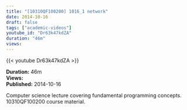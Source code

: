 ```yaml
---
title: "[10310QF100200] 1016_1 network"
date: 2014-10-16
draft: false
tags: ["academic-videos"]
youtube_id: "Dr63k47kdZA"
duration: "46m"
views: 
---
```


{{< youtube Dr63k47kdZA >}}

**Duration:** 46m  
**Views:**   
**Published:** 2014-10-16

Computer science lecture covering fundamental programming concepts. 10310QF100200 course material.
